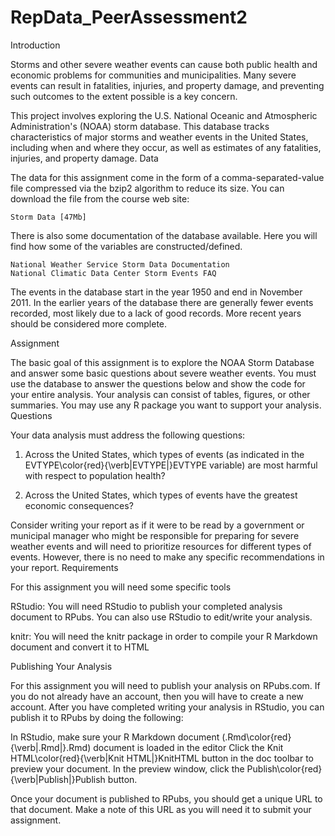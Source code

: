 # RepData_PeerAssessment2
Introduction

Storms and other severe weather events can cause both public health and economic problems for communities and municipalities. Many severe events can result in fatalities, injuries, and property damage, and preventing such outcomes to the extent possible is a key concern.

This project involves exploring the U.S. National Oceanic and Atmospheric Administration's (NOAA) storm database. This database tracks characteristics of major storms and weather events in the United States, including when and where they occur, as well as estimates of any fatalities, injuries, and property damage.
Data

The data for this assignment come in the form of a comma-separated-value file compressed via the bzip2 algorithm to reduce its size. You can download the file from the course web site:

    Storm Data [47Mb]

There is also some documentation of the database available. Here you will find how some of the variables are constructed/defined.

    National Weather Service Storm Data Documentation
    National Climatic Data Center Storm Events FAQ

The events in the database start in the year 1950 and end in November 2011. In the earlier years of the database there are generally fewer events recorded, most likely due to a lack of good records. More recent years should be considered more complete.

Assignment

The basic goal of this assignment is to explore the NOAA Storm Database and answer some basic questions about severe weather events. You must use the database to answer the questions below and show the code for your entire analysis. Your analysis can consist of tables, figures, or other summaries. You may use any R package you want to support your analysis.
Questions

Your data analysis must address the following questions:

1) Across the United States, which types of events (as indicated in the EVTYPE\color{red}{\verb|EVTYPE|}EVTYPE variable) are most harmful with respect to population health?
   
2) Across the United States, which types of events have the greatest economic consequences?

Consider writing your report as if it were to be read by a government or municipal manager who might be responsible for preparing for severe weather events and will need to prioritize resources for different types of events. However, there is no need to make any specific recommendations in your report.
Requirements

For this assignment you will need some specific tools

RStudio: You will need RStudio to publish your completed analysis document to RPubs. You can also use RStudio to edit/write your analysis.
    
knitr: You will need the knitr package in order to compile your R Markdown document and convert it to HTML
    
 Publishing Your Analysis

For this assignment you will need to publish your analysis on RPubs.com. If you do not already have an account, then you will have to create a new account. After you have completed writing your analysis in RStudio, you can publish it to RPubs by doing the following:

In RStudio, make sure your R Markdown document (.Rmd\color{red}{\verb|.Rmd|}.Rmd) document is loaded in the editor
Click the Knit HTML\color{red}{\verb|Knit HTML|}KnitHTML button in the doc toolbar to preview your document.
In the preview window, click the Publish\color{red}{\verb|Publish|}Publish button.

Once your document is published to RPubs, you should get a unique URL to that document. Make a note of this URL as you will need it to submit your assignment.

